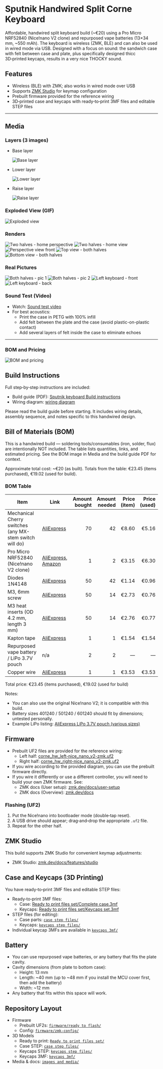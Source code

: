 # Sputnik Handwired Split Corne Keyboard

Affordable, handwired split keyboard build (~€20) using a Pro Micro NRF52840 (Nice!nano V2 clone) and repurposed vape batteries (13×34 mm, ~550 mAh). The keyboard is wireless (ZMK, BLE) and can also be used in wired mode via USB. Designed with a focus on sound: the sandwich case with felt between case and plate, plus specifically designed thicc 3D‑printed keycaps, results in a very nice THOCKY sound.

## Features
- Wireless (BLE) with ZMK; also works in wired mode over USB
- Supports [ZMK Studio](https://zmk.dev/docs/features/studio) for keymap configuration
- Prebuilt firmware provided for the reference wiring
- 3D‑printed case and keycaps with ready‑to‑print 3MF files and editable STEP files

---

## Media

### Layers (3 images)
- Base layer
  
  ![Base layer](<images and media/base layer.png>)
- Lower layer
  
  ![Lower layer](<images and media/lower layer.png>)
- Raise layer
  
  ![Raise layer](<images and media/raise layer.png>)



### Exploded View (GIF)
![Exploded view](<images and media/exploded view gif.gif>)

### Renders
![Two halves - home perspective](<images and media/2 halves home perspective view.png>)
![Two halves - home view](<images and media/2 halves home view.png>)
![Perspective view front](<images and media/perspective view front.png>)
![Top view - both halves](<images and media/top view both halfes.png>)
![Bottom view - both halves](<images and media/bottom view both halfes.png>)

### Real Pictures
![Both halves - pic 1](<images and media/pictures/both halfes pic 1.jpg>)
![Both halves - pic 2](<images and media/pictures/both halfes pic 2.jpg>)
![Left keyboard - front](<images and media/pictures/left keeb front.jpg>)
![Left keyboard - back](<images and media/pictures/left keeb back.jpg>)

### Sound Test (Video)
- Watch: [Sound test video](https://imgur.com/a/sputnik-split-keyboard-sound-6rZV6Jm)
- For best acoustics:
  - Print the case in PETG with 100% infill
  - Add felt between the plate and the case (avoid plastic-on-plastic contact)
  - Add several layers of felt inside the case to eliminate echoes

---
### BOM and Pricing
![BOM and pricing](<images and media/BOM and price.png>)
## Build Instructions


Full step‑by‑step instructions are included:
- Build guide (PDF): [Sputnik keyboard Build instructions](<images and media/Sputnik keboard Build instructions.pdf>)
- Wiring diagram: [wiring diagram](<images and media/wiring diagram.jpg>)

Please read the build guide before starting. It includes wiring details, assembly sequence, and notes specific to this handwired design.

## Bill of Materials (BOM)
This is a handwired build — soldering tools/consumables (iron, solder, flux) are intentionally NOT included. The table lists quantities, links, and estimated pricing. See the BOM image in Media and the build guide PDF for context.

Approximate total cost: ~€20 (as built). Totals from the table: €23.45 (items purchased), €19.02 (used for build).

### BOM Table

| Item | Link | Amount bought | Amount needed | Price (item) | Price (used) |
|---|---|---:|---:|---:|---:|
| Mechanical Cherry switches (any MX-stem switch will do) | [AliExpress][bom-switches] | 70 | 42 | €8.60 | €5.16 |
| Pro Micro NRF52840 (Nice!nano V2 clone) | [AliExpress][bom-mcu], [Amazon][bom-mcu-amazon] | 1 | 2 | €3.15 | €6.30 |
| Diodes 1N4148 | [AliExpress][bom-diodes] | 50 | 42 | €1.14 | €0.96 |
| M3, 6mm screw | [AliExpress][bom-screws] | 50 | 14 | €2.73 | €0.76 |
| M3 heat inserts (OD 4.2 mm, length 3 mm) | [AliExpress][bom-inserts] | 50 | 14 | €2.76 | €0.77 |
| Kapton tape | [AliExpress][bom-kapton] | 1 | 1 | €1.54 | €1.54 |
| Repurposed vape battery / LiPo 3.7V pouch | n/a | 2 | 2 | — | — |
| Copper wire | [AliExpress][bom-wire] | 1 | 1 | €3.53 | €3.53 |

Total price: €23.45 (items purchased), €19.02 (used for build)

Notes:
- You can also use the original Nice!nano V2; it is compatible with this build.
- Battery sizes 401240 / 501240 / 601240 should fit by dimensions; untested personally.
- Example LiPo listing: [AliExpress LiPo 3.7V pouch (various sizes)][bom-lipo]

[bom-switches]: https://www.aliexpress.com/item/1005007345651159.html?spm=a2g0o.productlist.main.3.1c0c5261aCURnr&algo_pvid=b00fd779-7665-47e9-ae03-470b540f6337&algo_exp_id=b00fd779-7665-47e9-ae03-470b540f6337-2&pdp_ext_f=%7B%22order%22%3A%226394%22%2C%22eval%22%3A%221%22%2C%22orig_sl_item_id%22%3A%221005007345651159%22%2C%22orig_item_id%22%3A%221005009261993092%22%2C%22fromPage%22%3A%22search%22%7D&pdp_npi=6%40dis%21EUR%215.95%212.98%21%21%2148.40%2124.20%21%40210384cc17589018536814612e5c26%2112000040355282124%21sea%21HR%216267174471%21X%211%210%21n_tag%3A-29919%3Bd%3Ae5d82de9%3Bm03_new_user%3A-29895&curPageLogUid=zCC6svikv5Hc&utparam-url=scene%3Asearch%7Cquery_from%3A%7Cx_object_id%3A1005007345651159%7C_p_origin_prod%3A1005009261993092
[bom-mcu]: https://www.aliexpress.com/item/1005006995289476.html?spm=a2g0o.productlist.main.3.54714221NO3mPU&algo_pvid=018aecb1-eafc-46ed-bf24-799c5e0c8c98&algo_exp_id=018aecb1-eafc-46ed-bf24-799c5e0c8c98-6&pdp_ext_f=%7B%22order%22%3A%221766%22%2C%22eval%22%3A%221%22%2C%22orig_sl_item_id%22%3A%221005006995289476%22%2C%22orig_item_id%22%3A%221005006599766097%22%2C%22fromPage%22%3A%22search%22%7D&pdp_npi=6%40dis%21EUR%216.30%213.15%21%21%2151.30%2125.65%21%402103835c17589020591883661e413f%2112000038985691707%21sea%21HR%216267174471%21X%211%210%21n_tag%3A-29919%3Bd%3Ae5d82de9%3Bm03_new_user%3A-29895&curPageLogUid=VJ4Cad4XkmFS&utparam-url=scene%3Asearch%7Cquery_from%3A%7Cx_object_id%3A1005006995289476%7C_p_origin_prod%3A1005006599766097
[bom-diodes]: https://www.aliexpress.com/item/1005006245109375.html?spm=a2g0o.productlist.main.7.5f80648d0kGwN4&algo_pvid=28c31425-6c38-46a6-8a23-bc7315cb9f00&algo_exp_id=28c31425-6c38-46a6-8a23-bc7315cb9f00-6&pdp_ext_f=%7B%22order%22%3A%22973%22%2C%22eval%22%3A%221%22%2C%22fromPage%22%3A%22search%22%7D&pdp_npi=6%40dis%21EUR%211.75%211.14%21%21%2114.21%219.26%21%402103919917589021056008905e2bbe%2112000036448323916%21sea%21HR%216267174471%21X%211%210%21n_tag%3A-29919%3Bd%3Ae5d82de9%3Bm03_new_user%3A-29895&curPageLogUid=OhJwy5f5LVsx&utparam-url=scene%3Asearch%7Cquery_from%3A%7Cx_object_id%3A1005006245109375%7C_p_origin_prod%3A
[bom-screws]: https://www.aliexpress.com/item/1005005070119421.html?spm=a2g0o.cart.0.0.29ce38daTZImhU&mp=1&pdp_npi=5%40dis%21EUR%21EUR%202.73%21EUR%202.73%21%21EUR%202.73%21%21%21%40211b81a317589021869796790e7203%2112000031519353292%21ct%21HR%216267174471%21%211%210&pdp_ext_f=%7B%22cart2PdpParams%22%3A%7B%22pdpBusinessMode%22%3A%22retail%22%7D%7D
[bom-inserts]: https://www.aliexpress.com/item/1005003582355741.html?spm=a2g0o.cart.0.0.29ce38daTZImhU&mp=1&pdp_npi=5%40dis%21EUR%21EUR%202.83%21EUR%202.76%21%21EUR%202.76%21%21%21%40211b81a317589021869796790e7203%2112000026370649726%21ct%21HR%216267174471%21%211%210
[bom-kapton]: https://www.aliexpress.com/item/1005007518587827.html?spm=a2g0o.productlist.main.2.202f49e3GVOXp0&algo_pvid=b11967b5-32c6-4440-93a4-052201d52ac3&algo_exp_id=b11967b5-32c6-4440-93a4-052201d52ac3-4&pdp_ext_f=%7B%22order%22%3A%2216925%22%2C%22eval%22%3A%221%22%2C%22fromPage%22%3A%22search%22%7D&pdp_npi=6%40dis%21EUR%211.54%211.54%21%21%2112.49%2112.49%21%402103891017590609061623435ece05%2112000041103956429%21sea%21HR%216267174471%21X%211%210%21n_tag%3A-29919%3Bd%3Ae5d82de9%3Bm03_new_user%3A-29895&curPageLogUid=FLnTGx29WStB&utparam-url=scene%3Asearch%7Cquery_from%3A%7Cx_object_id%3A1005007518587827%7C_p_origin_prod%3A
[bom-wire]: https://www.aliexpress.com/item/1005009078359338.html?spm=a2g0o.order_list.order_list_main.56.47741802kB9uqg
[bom-mcu-amazon]: https://www.amazon.com/Development-Bluetooth-Management-Module%EF%BC%8CNano-Compatible/dp/B0F1KDBDHQ?th=1
[bom-lipo]: https://www.aliexpress.com/item/32706541598.html?spm=a2g0o.productlist.main.1.6c9255ca3SqWTn&algo_pvid=5ca5e224-6927-48ec-9224-5f801eb8a34f&algo_exp_id=5ca5e224-6927-48ec-9224-5f801eb8a34f-0&pdp_ext_f=%7B%22order%22%3A%222%22%2C%22eval%22%3A%221%22%2C%22fromPage%22%3A%22search%22%7D&pdp_npi=6%40dis%21EUR%218.07%217.50%21%21%219.24%218.59%21%40211b619a17591477346181228e9763%2112000048362357032%21sea%21HR%216267174471%21X%211%210%21n_tag%3A-29919%3Bd%3Ae5d82de9%3Bm03_new_user%3A-29895&curPageLogUid=WjLGl3y7nFDC&utparam-url=scene%3Asearch%7Cquery_from%3A%7Cx_object_id%3A32706541598%7C_p_origin_prod%3A

## Firmware
- Prebuilt UF2 files are provided for the reference wiring:
  - Left half: [corne_hw_left-nice_nano_v2-zmk.uf2](<firmware/ready to flash/corne_hw_left-nice_nano_v2-zmk.uf2>)
  - Right half: [corne_hw_right-nice_nano_v2-zmk.uf2](<firmware/ready to flash/corne_hw_right-nice_nano_v2-zmk.uf2>)
- If you wire according to the provided diagram, you can use the prebuilt firmware directly.
- If you wire it differently or use a different controller, you will need to build your own ZMK firmware. See:
  - ZMK docs (User setup): [zmk.dev/docs/user-setup](https://zmk.dev/docs/user-setup)
  - ZMK docs (Overview): [zmk.dev/docs](https://zmk.dev/docs)

### Flashing (UF2)
1. Put the Nice!nano into bootloader mode (double‑tap reset).
2. A USB drive should appear; drag‑and‑drop the appropriate `.uf2` file.
3. Repeat for the other half.

## ZMK Studio
This build supports ZMK Studio for convenient keymap adjustments:
- ZMK Studio: [zmk.dev/docs/features/studio](https://zmk.dev/docs/features/studio)

## Case and Keycaps (3D Printing)
You have ready‑to‑print 3MF files and editable STEP files:
- Ready‑to‑print 3MF files:
  - Case: [Ready to print files set/Complete case.3mf](<Ready to print files set/Complete case.3mf>)
  - Keycaps: [Ready to print files set/Keycaps set.3mf](<Ready to print files set/Keycaps set.3mf>)
- STEP files (for editing):
  - Case parts: [`case step files/`](<case step files/>)
  - Keycaps: [`keycaps step files/`](<keycaps step files/>)
- Individual keycap 3MFs are available in [`keycaps 3mf/`](<keycaps 3mf/>)

## Battery
- You can use repurposed vape batteries, or any battery that fits the plate cavity.
- Cavity dimensions (from plate to bottom case):
  - Height: 13 mm
  - Length: ~40 mm (up to ~48 mm if you install the MCU cover first, then add the battery)
  - Width: ~12 mm
- Any battery that fits within this space will work.

## Repository Layout
- Firmware
  - Prebuilt UF2s: [`firmware/ready to flash/`](<firmware/ready to flash/>)
  - Config: [`firmware/zmk-config/`](<firmware/zmk-config/>)
- 3D Models
  - Ready to print: [`Ready to print files set/`](<Ready to print files set/>)
  - Case STEP: [`case step files/`](<case step files/>)
  - Keycaps STEP: [`keycaps step files/`](<keycaps step files/>)
  - Keycaps 3MF: [`keycaps 3mf/`](<keycaps 3mf/>)
- Media & docs: [`images and media/`](<images and media/>)
